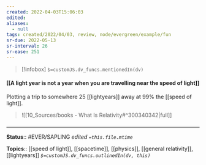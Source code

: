 ```yaml
---
created: 2022-04-03T15:06:03 
edited: 
aliases:
  - null
tags: created/2022/04/03, review, node/evergreen/example/fun
sr-due: 2022-05-13
sr-interval: 26
sr-ease: 251
---
```

> [!infobox]
`$=customJS.dv_funcs.mentionedIn(dv)`

#### [[A light year is not a year when you are travelling near the speed of light]] 

Plotting a trip to somewhere 25 [[lightyears]] away at 99% the [[speed of light]].
> ![[10_Sources/books - What Is Relativity#^300340342|full]]

### <hr class="footnote"/>

**Status**:: #EVER/SAPLING 
*edited `=this.file.mtime`*

**Topics**:: [[speed of light]], [[spacetime]], [[physics]], [[general relativity]], [[lightyears]]
*`$=customJS.dv_funcs.outlinedIn(dv, this)`*
